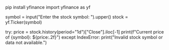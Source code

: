 pip install yfinance
import yfinance as yf

symbol = input("Enter the stock symbol: ").upper()
stock = yf.Ticker(symbol)

try:
    price = stock.history(period="1d")["Close"].iloc[-1]
    print(f"Current price of {symbol}: ${price:.2f}")
except IndexError:
    print("Invalid stock symbol or data not available.")
